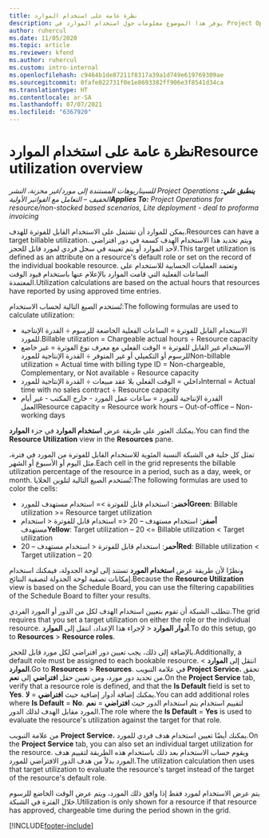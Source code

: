 ```yaml
---
title: نظرة عامة على استخدام الموارد
description: يوفر هذا الموضوع معلومات حول استخدام الموارد في Project Operations.
author: ruhercul
ms.date: 11/05/2020
ms.topic: article
ms.reviewer: kfend
ms.author: ruhercul
ms.custom: intro-internal
ms.openlocfilehash: c9464b1de87211f8317a39a1d749e619769309ae
ms.sourcegitcommit: 0fafe022731f0e1e8693382ff906e3f8541d34ca
ms.translationtype: HT
ms.contentlocale: ar-SA
ms.lasthandoff: 07/07/2021
ms.locfileid: "6367920"
---
```

# <a name="resource-utilization-overview"></a><span data-ttu-id="ab1df-103">نظرة عامة على استخدام الموارد</span><span class="sxs-lookup"><span data-stu-id="ab1df-103">Resource utilization overview</span></span>

<span data-ttu-id="ab1df-104">_**ينطبق علي:** ‏‫Project Operations للسيناريوهات المستندة إلى مورد/غير مخزنة‬، ‏‫النشر الخفيف – التعامل مع الفواتير الأولية‬_</span><span class="sxs-lookup"><span data-stu-id="ab1df-104">_**Applies To:** Project Operations for resource/non-stocked based scenarios, Lite deployment - deal to proforma invoicing_</span></span>

<span data-ttu-id="ab1df-105">يمكن للموارد أن تشتمل على الاستخدام القابل للفوترة للهدف.</span><span class="sxs-lookup"><span data-stu-id="ab1df-105">Resources can have a target billable utilization.</span></span> <span data-ttu-id="ab1df-106">ويتم تحديد هذا الاستخدام الهدف كسمة في دور افتراضي لأحد الموارد أو يتم تعيينه في سجل فردي لمورد قابل للحجز.</span><span class="sxs-lookup"><span data-stu-id="ab1df-106">This target utilization is defined as an attribute on a resource's default role or set on the record of the individual bookable resource.</span></span> <span data-ttu-id="ab1df-107">وتعتمد العمليات الحسابية للاستخدام على الساعات الفعلية التي قامت الموارد بالإعلام عنها باستخدام قيود الوقت المعتمدة.</span><span class="sxs-lookup"><span data-stu-id="ab1df-107">Utilization calculations are based on the actual hours that resources have reported by using approved time entries.</span></span>

<span data-ttu-id="ab1df-108">تُستخدم الصيغ التالية لحساب الاستخدام:</span><span class="sxs-lookup"><span data-stu-id="ab1df-108">The following formulas are used to calculate utilization:</span></span>

  - <span data-ttu-id="ab1df-109">الاستخدام القابل للفوترة = الساعات الفعلية الخاضعة للرسوم ÷ القدرة الإنتاجية للمورد.</span><span class="sxs-lookup"><span data-stu-id="ab1df-109">Billable utilization = Chargeable actual hours ÷ Resource capacity</span></span>
  - <span data-ttu-id="ab1df-110">الاستخدام غير القابل للفوترة = الوقت الفعلي مع معرف نوع الفوترة = غير خاضع للرسوم أو التكميلي أو غير المتوفر ÷ القدرة الإنتاجية للمورد</span><span class="sxs-lookup"><span data-stu-id="ab1df-110">Non-billable utilization = Actual time with billing type ID = Non-chargeable, Complementary, or Not available ÷ Resource capacity</span></span>
  - <span data-ttu-id="ab1df-111">داخلي = الوقت الفعلي بلا عقد مبيعات ÷ القدرة الإنتاجية للمورد</span><span class="sxs-lookup"><span data-stu-id="ab1df-111">Internal = Actual time with no sales contract ÷ Resource capacity</span></span>
  - <span data-ttu-id="ab1df-112">القدرة الإنتاجية للمورد = ساعات عمل المورد - خارج المكتب - غير أيام العمل</span><span class="sxs-lookup"><span data-stu-id="ab1df-112">Resource capacity = Resource work hours – Out-of-office – Non-working days</span></span>

<span data-ttu-id="ab1df-113">يمكنك العثور على طريقة عرض **استخدام الموارد** في جزء **الموارد**.</span><span class="sxs-lookup"><span data-stu-id="ab1df-113">You can find the **Resource Utilization** view in the **Resources** pane.</span></span>

<span data-ttu-id="ab1df-114">تمثل كل خلية في الشبكة النسبة المئوية للاستخدام القابل للفوترة من المورد في فترة، مثل اليوم أو الأسبوع أو الشهر.</span><span class="sxs-lookup"><span data-stu-id="ab1df-114">Each cell in the grid represents the billable utilization percentage of the resource in a period, such as a day, week, or month.</span></span> <span data-ttu-id="ab1df-115">تُستخدم الصيغ التالية لتلوين الخلايا:</span><span class="sxs-lookup"><span data-stu-id="ab1df-115">The following formulas are used to color the cells:</span></span>

  - <span data-ttu-id="ab1df-116">**أخضر**: استخدام قابل للفوترة >= استخدام مستهدف للمورد</span><span class="sxs-lookup"><span data-stu-id="ab1df-116">**Green**: Billable utilization >= Resource target utilization</span></span>
  - <span data-ttu-id="ab1df-117">**أصفر**: استخدام مستهدف – 20 <= استخدام قابل للفوترة < استخدام مستهدف</span><span class="sxs-lookup"><span data-stu-id="ab1df-117">**Yellow**: Target utilization – 20 <= Billable utilization < Target utilization</span></span>
  - <span data-ttu-id="ab1df-118">**أحمر**: استخدام قابل للفوترة < استخدام مستهدف – 20</span><span class="sxs-lookup"><span data-stu-id="ab1df-118">**Red**: Billable utilization < Target utilization – 20</span></span>

<span data-ttu-id="ab1df-119">ونظرًا لأن طريقة عرض **استخدام المورد** تستند إلى لوحة الجدولة، فيمكنك استخدام إمكانات تصفية لوحة الجدولة لتصفية النتائج.</span><span class="sxs-lookup"><span data-stu-id="ab1df-119">Because the **Resource Utilization** view is based on the Schedule Board, you can use the filtering capabilities of the Schedule Board to filter your results.</span></span>

<span data-ttu-id="ab1df-120">تتطلب الشبكة أن تقوم بتعيين استخدام الهدف لكل من الدور أو المورد الفردي.</span><span class="sxs-lookup"><span data-stu-id="ab1df-120">The grid requires that you set a target utilization on either the role or the individual resource.</span></span> <span data-ttu-id="ab1df-121">لإجراء هذا الإعداد، انتقل إلى **الموارد‏‎** > **أدوار الموارد‏‎**.</span><span class="sxs-lookup"><span data-stu-id="ab1df-121">To do this setup, go to **Resources** > **Resource roles**.</span></span>

<span data-ttu-id="ab1df-122">بالإضافة إلى ذلك، يجب تعيين دور افتراضي لكل مورد قابل للحجز.</span><span class="sxs-lookup"><span data-stu-id="ab1df-122">Additionally, a default role must be assigned to each bookable resource.</span></span> <span data-ttu-id="ab1df-123">انتقل إلى **الموارد** > **الموارد**.</span><span class="sxs-lookup"><span data-stu-id="ab1df-123">Go to **Resources** > **Resources**.</span></span> <span data-ttu-id="ab1df-124">في علامة التبويب **Project Service**، تحقق من تحديد دور مورد، ومن تعيين حقل **افتراضي** إلى **نعم**.</span><span class="sxs-lookup"><span data-stu-id="ab1df-124">On the **Project Service** tab, verify that a resource role is defined, and that the **Is Default** field is set to **Yes**.</span></span> <span data-ttu-id="ab1df-125">يمكنك إضافة أدوار إضافية حيث **افتراضي** = **لا**.</span><span class="sxs-lookup"><span data-stu-id="ab1df-125">You can add additional roles where **Is Default** = **No**.</span></span> <span data-ttu-id="ab1df-126">يتم استخدام الدور حيث **افتراضي** = **نعم‏‎** لتقييم استخدام المورد مقابل الهدف لذلك الدور.</span><span class="sxs-lookup"><span data-stu-id="ab1df-126">The role where the **Is Default** = **Yes** is used to evaluate the resource's utilization against the target for that role.</span></span>

<span data-ttu-id="ab1df-127">من علامة التبويب **Project Service**، يمكنك أيضًا تعيين استخدام هدف فردي للمورد.</span><span class="sxs-lookup"><span data-stu-id="ab1df-127">On the **Project Service** tab, you can also set an individual target utilization for the resource.</span></span> <span data-ttu-id="ab1df-128">ويقوم حساب الاستخدام بعد ذلك باستخدام هذه الطريقة لتقييم هدف المورد بدلاً من هدف الدور الافتراضي للمورد.</span><span class="sxs-lookup"><span data-stu-id="ab1df-128">The utilization calculation then uses that target utilization to evaluate the resource's target instead of the target of the resource's default role.</span></span>

<span data-ttu-id="ab1df-129">يتم عرض الاستخدام لمورد فقط إذا وافق ذلك المورد، ويتم عرض الوقت الخاضع للرسوم خلال الفترة في الشبكة.</span><span class="sxs-lookup"><span data-stu-id="ab1df-129">Utilization is only shown for a resource if that resource has approved, chargeable time during the period shown in the grid.</span></span>


[!INCLUDE[footer-include](../includes/footer-banner.md)]